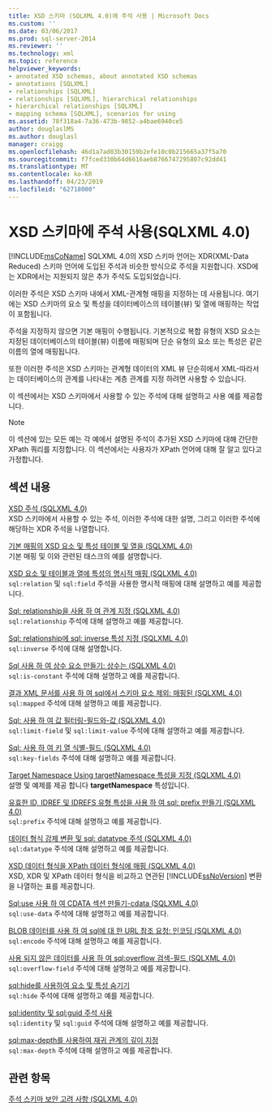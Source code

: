 ```yaml
---
title: XSD 스키마 (SQLXML 4.0)에 주석 사용 | Microsoft Docs
ms.custom: ''
ms.date: 03/06/2017
ms.prod: sql-server-2014
ms.reviewer: ''
ms.technology: xml
ms.topic: reference
helpviewer_keywords:
- annotated XSD schemas, about annotated XSD schemas
- annotations [SQLXML]
- relationships [SQLXML]
- relationships [SQLXML], hierarchical relationships
- hierarchical relationships [SQLXML]
- mapping schema [SQLXML], scenarios for using
ms.assetid: 78f318a4-7a36-473b-9852-a4bae6940ce5
author: douglaslMS
ms.author: douglasl
manager: craigg
ms.openlocfilehash: 46d1a7ad03b30159b2efe10c0b215665a37f5a70
ms.sourcegitcommit: f7fced330b64d6616aeb8766747295807c92dd41
ms.translationtype: MT
ms.contentlocale: ko-KR
ms.lasthandoff: 04/23/2019
ms.locfileid: "62718000"
---
```

# <a name="using-annotations-in-xsd-schemas-sqlxml-40"></a>XSD 스키마에 주석 사용(SQLXML 4.0)
  [!INCLUDE[msCoName](../../includes/msconame-md.md)] SQLXML 4.0의 XSD 스키마 언어는 XDR(XML-Data Reduced) 스키마 언어에 도입된 주석과 비슷한 방식으로 주석을 지원합니다. XSD에는 XDR에서는 지원되지 않은 추가 주석도 도입되었습니다.  
  
 이러한 주석은 XSD 스키마 내에서 XML-관계형 매핑을 지정하는 데 사용됩니다. 여기에는 XSD 스키마의 요소 및 특성을 데이터베이스의 테이블(뷰) 및 열에 매핑하는 작업이 포함됩니다.  
  
 주석을 지정하지 않으면 기본 매핑이 수행됩니다. 기본적으로 복합 유형의 XSD 요소는 지정된 데이터베이스의 테이블(뷰) 이름에 매핑되며 단순 유형의 요소 또는 특성은 같은 이름의 열에 매핑됩니다.  
  
 또한 이러한 주석은 XSD 스키마는 관계형 데이터의 XML 뷰 단순히에서 XML-따라서는 데이터베이스의 관계를 나타내는 계층 관계를 지정 하려면 사용할 수 있습니다.  
  
 이 섹션에서는 XSD 스키마에서 사용할 수 있는 주석에 대해 설명하고 사용 예를 제공합니다.  
  
> [!NOTE]  
>  이 섹션에 있는 모든 예는 각 예에서 설명된 주석이 추가된 XSD 스키마에 대해 간단한 XPath 쿼리를 지정합니다. 이 섹션에서는 사용자가 XPath 언어에 대해 잘 알고 있다고 가정합니다.  
  
## <a name="in-this-section"></a>섹션 내용  
 [XSD 주석 &#40;SQLXML 4.0&#41;](xsd-annotations-sqlxml-4-0.md)  
 XSD 스키마에서 사용할 수 있는 주석, 이러한 주석에 대한 설명, 그리고 이러한 주석에 해당하는 XDR 주석을 나열합니다.  
  
 [기본 매핑의 XSD 요소 및 특성 테이블 및 열을 &#40;SQLXML 4.0&#41;](default-mapping-of-xsd-elements-and-attributes-to-tables-and-columns-sqlxml-4-0.md)  
 기본 매핑 및 이와 관련된 태스크의 예를 설명합니다.  
  
 [XSD 요소 및 테이블과 열에 특성의 명시적 매핑 &#40;SQLXML 4.0&#41;](explicit-mapping-xsd-elements-and-attributes-to-tables-and-columns.md)  
 `sql:relation` 및 `sql:field` 주석을 사용한 명시적 매핑에 대해 설명하고 예를 제공합니다.  
  
 [Sql: relationship을 사용 하 여 관계 지정 &#40;SQLXML 4.0&#41;](specifying-relationships-using-sql-relationship-sqlxml-4-0.md)  
 `sql:relationship` 주석에 대해 설명하고 예를 제공합니다.  
  
 [Sql: relationship에 sql: inverse 특성 지정 &#40;SQLXML 4.0&#41;](specifying-the-sql-inverse-attribute-on-sql-relationship-sqlxml-4-0.md)  
 `sql:inverse` 주석에 대해 설명합니다.  
  
 [Sql 사용 하 여 상수 요소 만들기: 상수는 &#40;SQLXML 4.0&#41;](creating-constant-elements-using-sql-is-constant-sqlxml-4-0.md)  
 `sql:is-constant` 주석에 대해 설명하고 예를 제공합니다.  
  
 [결과 XML 문서를 사용 하 여 sql에서 스키마 요소 제외: 매핑된 &#40;SQLXML 4.0&#41;](excluding-schema-elements-from-the-xml-document-using-sql-mapped.md)  
 `sql:mapped` 주석에 대해 설명하고 예를 제공합니다.  
  
 [Sql: 사용 하 여 값 필터링-필드와-값 &#40;SQLXML 4.0&#41;](../sqlxml-annotated-xsd-schemas-xpath-queries/bulk-load-xml/annotation-interpretation-sql-limit-field-and-sql-limit-value.md)  
 `sql:limit-field` 및 `sql:limit-value` 주석에 대해 설명하고 예를 제공합니다.  
  
 [Sql: 사용 하 여 키 열 식별-필드 &#40;SQLXML 4.0&#41;](identifying-key-columns-using-sql-key-fields-sqlxml-4-0.md)  
 `sql:key-fields` 주석에 대해 설명하고 예를 제공합니다.  
  
 [Target Namespace Using targetNamespace 특성을 지정 &#40;SQLXML 4.0&#41;](specifying-a-target-namespace-using-the-targetnamespace-attribute-sqlxml-4-0.md)  
 설명 및 예제를 제공 합니다 **targetNamespace** 특성입니다.  
  
 [유효한 ID, IDREF 및 IDREFS 유형 특성을 사용 하 여 sql: prefix 만들기 &#40;SQLXML 4.0&#41;](creating-valid-id-idref-and-idrefs-type-attributes-using-sql-prefix-sqlxml-4-0.md)  
 `sql:prefix` 주석에 대해 설명하고 예를 제공합니다.  
  
 [데이터 형식 강제 변환 및 sql: datatype 주석 &#40;SQLXML 4.0&#41;](data-type-coercions-and-the-sql-datatype-annotation-sqlxml-4-0.md)  
 `sql:datatype` 주석에 대해 설명하고 예를 제공합니다.  
  
 [XSD 데이터 형식을 XPath 데이터 형식에 매핑 &#40;SQLXML 4.0&#41;](../sqlxml-annotated-xsd-schemas-xpath-queries/xpath-data-types-sqlxml-4-0.md)  
 XSD, XDR 및 XPath 데이터 형식을 비교하고 연관된 [!INCLUDE[ssNoVersion](../../includes/ssnoversion-md.md)] 변환을 나열하는 표를 제공합니다.  
  
 [Sql:use 사용 하 여 CDATA 섹션 만들기-cdata &#40;SQLXML 4.0&#41;](creating-cdata-sections-using-sql-use-cdata-sqlxml-4-0.md)  
 `sql:use-data` 주석에 대해 설명하고 예를 제공합니다.  
  
 [BLOB 데이터를 사용 하 여 sql에 대 한 URL 참조 요청: 인코딩 &#40;SQLXML 4.0&#41;](requesting-url-references-to-blob-data-using-sql-encode-sqlxml-4-0.md)  
 `sql:encode` 주석에 대해 설명하고 예를 제공합니다.  
  
 [사용 되지 않은 데이터를 사용 하 여 sql:overflow 검색-필드 &#40;SQLXML 4.0&#41;](../sqlxml-annotated-xsd-schemas-xpath-queries/bulk-load-xml/annotation-interpretation-sql-overflow-field.md)  
 `sql:overflow-field` 주석에 대해 설명하고 예를 제공합니다.  
  
 [sql:hide를 사용하여 요소 및 특성 숨기기](hiding-elements-and-attributes-by-using-sql-hide.md)  
 `sql:hide` 주석에 대해 설명하고 예를 제공합니다.  
  
 [sql:identity 및 sql:guid 주석 사용](using-the-sql-identity-and-sql-guid-annotations.md)  
 `sql:identity` 및 `sql:guid` 주석에 대해 설명하고 예를 제공합니다.  
  
 [sql:max-depth를 사용하여 재귀 관계의 깊이 지정](specifying-depth-in-recursive-relationships-by-using-sql-max-depth.md)  
 `sql:max-depth` 주석에 대해 설명하고 예를 제공합니다.  
  
## <a name="see-also"></a>관련 항목  
 [주석 스키마 보안 고려 사항 &#40;SQLXML 4.0&#41;](../sqlxml-annotated-xsd-schemas-xpath-queries/security/annotated-schema-security-considerations-sqlxml-4-0.md)  
  
  

